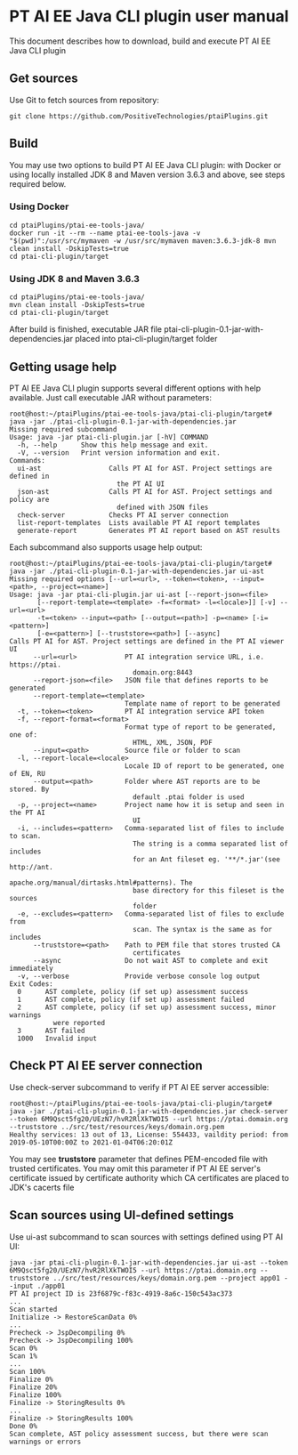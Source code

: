 # PT AI EE Java CLI plugin user manual
This document describes how to download, build and execute PT AI EE Java CLI plugin 
## Get sources
Use Git to fetch sources from repository:
```
git clone https://github.com/PositiveTechnologies/ptaiPlugins.git
```
## Build
You may use two options to build PT AI EE Java CLI plugin: with Docker or using locally installed JDK 8 and Maven version 3.6.3 and above, see steps required below.  

### Using Docker
```
cd ptaiPlugins/ptai-ee-tools-java/
docker run -it --rm --name ptai-ee-tools-java -v "$(pwd)":/usr/src/mymaven -w /usr/src/mymaven maven:3.6.3-jdk-8 mvn clean install -DskipTests=true
cd ptai-cli-plugin/target
```
### Using JDK 8 and Maven 3.6.3
```
cd ptaiPlugins/ptai-ee-tools-java/
mvn clean install -DskipTests=true
cd ptai-cli-plugin/target

```
After build is finished, executable JAR file ptai-cli-plugin-0.1-jar-with-dependencies.jar placed into ptai-cli-plugin/target folder
## Getting usage help
PT AI EE Java CLI plugin supports several different options with help available. Just call executable JAR without parameters:
```
root@host:~/ptaiPlugins/ptai-ee-tools-java/ptai-cli-plugin/target# java -jar ./ptai-cli-plugin-0.1-jar-with-dependencies.jar
Missing required subcommand
Usage: java -jar ptai-cli-plugin.jar [-hV] COMMAND
  -h, --help      Show this help message and exit.
  -V, --version   Print version information and exit.
Commands:
  ui-ast                 Calls PT AI for AST. Project settings are defined in
                           the PT AI UI
  json-ast               Calls PT AI for AST. Project settings and policy are
                           defined with JSON files
  check-server           Checks PT AI server connection
  list-report-templates  Lists available PT AI report templates
  generate-report        Generates PT AI report based on AST results
```
Each subcommand also supports usage help output:
```
root@host:~/ptaiPlugins/ptai-ee-tools-java/ptai-cli-plugin/target# java -jar ./ptai-cli-plugin-0.1-jar-with-dependencies.jar ui-ast
Missing required options [--url=<url>, --token=<token>, --input=<path>, --project=<name>]
Usage: java -jar ptai-cli-plugin.jar ui-ast [--report-json=<file>
       [--report-template=<template> -f=<format> -l=<locale>]] [-v] --url=<url>
       -t=<token> --input=<path> [--output=<path>] -p=<name> [-i=<pattern>]
       [-e=<pattern>] [--truststore=<path>] [--async]
Calls PT AI for AST. Project settings are defined in the PT AI viewer UI
      --url=<url>            PT AI integration service URL, i.e. https://ptai.
                               domain.org:8443
      --report-json=<file>   JSON file that defines reports to be generated
      --report-template=<template>
                             Template name of report to be generated
  -t, --token=<token>        PT AI integration service API token
  -f, --report-format=<format>
                             Format type of report to be generated, one of:
                               HTML, XML, JSON, PDF
      --input=<path>         Source file or folder to scan
  -l, --report-locale=<locale>
                             Locale ID of report to be generated, one of EN, RU
      --output=<path>        Folder where AST reports are to be stored. By
                               default .ptai folder is used
  -p, --project=<name>       Project name how it is setup and seen in the PT AI
                               UI
  -i, --includes=<pattern>   Comma-separated list of files to include to scan.
                               The string is a comma separated list of includes
                               for an Ant fileset eg. '**/*.jar'(see http://ant.
                               apache.org/manual/dirtasks.html#patterns). The
                               base directory for this fileset is the sources
                               folder
  -e, --excludes=<pattern>   Comma-separated list of files to exclude from
                               scan. The syntax is the same as for includes
      --truststore=<path>    Path to PEM file that stores trusted CA
                               certificates
      --async                Do not wait AST to complete and exit immediately
  -v, --verbose              Provide verbose console log output
Exit Codes:
  0      AST complete, policy (if set up) assessment success
  1      AST complete, policy (if set up) assessment failed
  2      AST complete, policy (if set up) assessment success, minor warnings
           were reported
  3      AST failed
  1000   Invalid input
```
## Check PT AI EE server connection
Use check-server subcommand to verify if PT AI EE server accessible:
```
root@host:~/ptaiPlugins/ptai-ee-tools-java/ptai-cli-plugin/target# java -jar ./ptai-cli-plugin-0.1-jar-with-dependencies.jar check-server --token 6M9Qsct5fg20/UEzN7/hvR2RlXkTWOI5 --url https://ptai.domain.org --truststore ../src/test/resources/keys/domain.org.pem
Healthy services: 13 out of 13, License: 554433, vaildity period: from 2019-05-10T00:00Z to 2021-01-04T06:20:01Z
```
You may see **truststore** parameter that defines PEM-encoded file with trusted certificates. You may omit this parameter if PT AI EE server's certificate issued by certificate authority which CA certificates are placed to JDK's cacerts file
## Scan sources using UI-defined settings
Use ui-ast subcommand to scan sources with settings defined using PT AI UI:
```
java -jar ptai-cli-plugin-0.1-jar-with-dependencies.jar ui-ast --token 6M9Qsct5fg20/UEzN7/hvR2RlXkTWOI5 --url https://ptai.domain.org --truststore ../src/test/resources/keys/domain.org.pem --project app01 --input ./app01
PT AI project ID is 23f6879c-f83c-4919-8a6c-150c543ac373
...
Scan started
Initialize -> RestoreScanData 0%
...
Precheck -> JspDecompiling 0%
Precheck -> JspDecompiling 100%
Scan 0%
Scan 1%
...
Scan 100%
Finalize 0%
Finalize 20%
Finalize 100%
Finalize -> StoringResults 0%
...
Finalize -> StoringResults 100%
Done 0%
Scan complete, AST policy assessment success, but there were scan warnings or errors
``` 